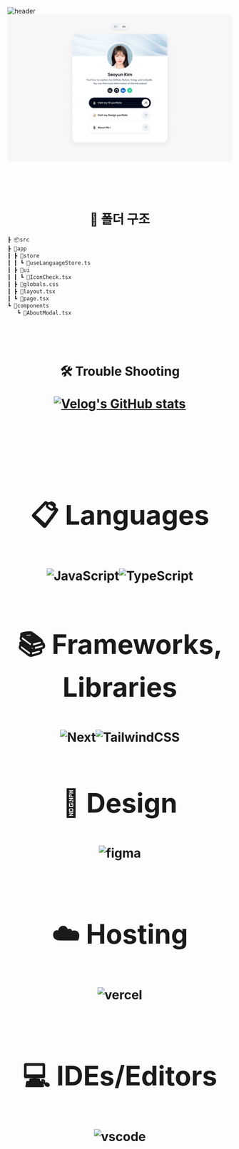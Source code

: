 ![header](https://capsule-render.vercel.app/api?type=transparent&color=auto&height=200&section=header&text=Portfolio-Website&fontColor=9DB9C7&fontSize=60&textBg=false)
![Open Graph](public/opengraph.png)

</br>
</br>
</br>
 
<h1 align="center" style="font-size:60;font-weight: bold;">📂 폴더 구조</h1>

```
┣ 📦src
┣ 📂app
┃ ┣ 📂store
┃ ┃ ┗ 📜useLanguageStore.ts
┃ ┣ 📂ui
┃ ┃ ┗ 📜IconCheck.tsx
┃ ┣ 📜globals.css
┃ ┣ 📜layout.tsx
┃ ┗ 📜page.tsx
┗ 📂components
   ┗ 📜AboutModal.tsx
```

</br>
</br>
</br>

 <h1 align="center" style="font-size:60;font-weight: bold;">🛠 Trouble Shooting

[![Velog's GitHub stats](https://velog-readme-stats.vercel.app/api?name=gimmari&tag=web-portfolio&color=dark)](https://velog.io/@gimmari/트러블슈팅)

</div>

</br>
</br>
</br>

<p align="center" style="font-size:60px;font-weight: bold;">
📋 Languages

<div align="center" style="display: flex; flex-direction: row; align-items: center; justify-content: center;">

<img src="https://img.shields.io/badge/JavaScript-F7DF1E?style=for-the-badge&logo=JavaScript&logoColor=white" alt="JavaScript">
<img src="https://img.shields.io/badge/typescript-%23007ACC.svg?style=for-the-badge&logo=typescript&logoColor=white" alt="TypeScript">

</div>

</br>

<p align="center" style="font-size:60px;font-weight: bold;">📚 Frameworks, Libraries

<div align="center" style="display: flex; flex-direction: row; align-items: center; justify-content: center;">

<img src="https://img.shields.io/badge/Next-black?style=for-the-badge&logo=next.js&logoColor=white" alt="Next">

<img src="https://img.shields.io/badge/tailwindcss-%2338B2AC.svg?style=for-the-badge&logo=tailwind-css&logoColor=white" alt="TailwindCSS">

</div>

</br>

<p align="center" style="font-size:60px;font-weight: bold;">🎨 Design

<div align="center">

![figma](https://img.shields.io/badge/Figma-F24E1E?style=for-the-badge&logo=figma&logoColor=white)

</br>

<p align="center" style="font-size:60px;font-weight: bold;">☁️ Hosting

<div align="center">

![vercel](https://img.shields.io/badge/Vercel-000000?style=for-the-badge&logo=vercel&logoColor=white)

</br>

<p align="center" style="font-size:60px;font-weight: bold;">
💻 IDEs/Editors

<div align="center">

![vscode](https://img.shields.io/badge/Visual_Studio_Code-0078D4?style=for-the-badge&logo=visual%20studio%20code&logoColor=white)

</div>

